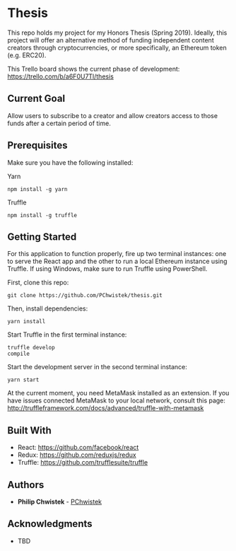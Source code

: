 # Thesis 

This repo holds my project for my Honors Thesis (Spring 2019). Ideally, this project will offer an alternative method of funding independent content creators through cryptocurrencies, or more specifically, an Ethereum token (e.g. ERC20).

This Trello board shows the current phase of development: https://trello.com/b/a6F0U7Tl/thesis

## Current Goal

Allow users to subscribe to a creator and allow creators access to those funds after a certain period of time. 

## Prerequisites

Make sure you have the following installed:

Yarn
```
npm install -g yarn
```
Truffle
```
npm install -g truffle
```

## Getting Started

For this application to function properly, fire up two terminal instances: one to serve the React app and the other to run a local Ethereum instance using Truffle. If using Windows, make sure to run Truffle using PowerShell. 

First, clone this repo:
```
git clone https://github.com/PChwistek/thesis.git
```
Then, install dependencies:
```
yarn install
```
Start Truffle in the first terminal instance:
```
truffle develop
compile
```
Start the development server in the second terminal instance:
```
yarn start
```
At the current moment, you need MetaMask installed as an extension.
If you have issues connected MetaMask to your local network, consult this page: http://truffleframework.com/docs/advanced/truffle-with-metamask

## Built With

* React:  https://github.com/facebook/react
* Redux:  https://github.com/reduxjs/redux
* Truffle: https://github.com/trufflesuite/truffle

## Authors

* **Philip Chwistek** - [PChwistek](https://github.com/PChwistek)

## Acknowledgments

* TBD

